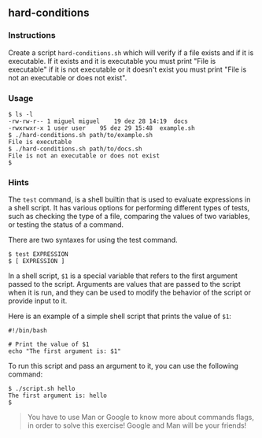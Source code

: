 ## hard-conditions

### Instructions

Create a script `hard-conditions.sh` which will verify if a file exists and if it is executable.
If it exists and it is executable you must print "File is executable" if it is not executable or it doesn't exist you must print "File is not an executable or does not exist".

### Usage

```console
$ ls -l
-rw-rw-r-- 1 miguel miguel    19 dez 28 14:19  docs
-rwxrwxr-x 1 user user    95 dez 29 15:48  example.sh
$ ./hard-conditions.sh path/to/example.sh
File is executable
$ ./hard-conditions.sh path/to/docs.sh
File is not an executable or does not exist
$
```

### Hints

The `test` command, is a shell builtin that is used to evaluate expressions in a shell script. It has various options for performing different types of tests, such as checking the type of a file, comparing the values of two variables, or testing the status of a command.

There are two syntaxes for using the test command.

```console
$ test EXPRESSION
$ [ EXPRESSION ]
```

In a shell script, `$1` is a special variable that refers to the first argument passed to the script. Arguments are values that are passed to the script when it is run, and they can be used to modify the behavior of the script or provide input to it.

Here is an example of a simple shell script that prints the value of `$1`:

```console
#!/bin/bash

# Print the value of $1
echo "The first argument is: $1"
```

To run this script and pass an argument to it, you can use the following command:

```console
$ ./script.sh hello
The first argument is: hello
$
```

> You have to use Man or Google to know more about commands flags, in order to solve this exercise!
> Google and Man will be your friends!
